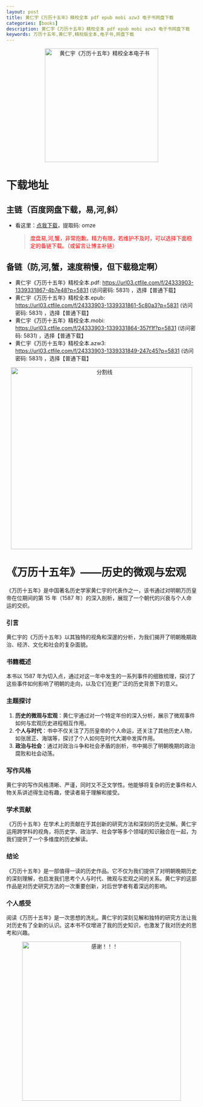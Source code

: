 ```yaml
---
layout: post
title: 黄仁宇《万历十五年》精校全本 pdf epub mobi azw3 电子书网盘下载
categories: [books]
description: 黄仁宇《万历十五年》精校全本 pdf epub mobi azw3 电子书网盘下载
keywords: 万历十五年,黄仁宇,精校版全本,电子书,网盘下载
---
```


<div align="center"><img src="http://qweree.cn/wp-content/uploads/2024/08/wan-li-shi-wu-nian-tuya.jpg" alt="黄仁宇《万历十五年》精校全本电子书" width="300px" height="auto"></div>

# 下载地址

## 主链（百度网盘下载，易,河,斜）

- 看这里：[点我下载](https://pan.baidu.com/s/1iMXUbSbtZQZjDcqDmnWUyw?pwd=omze)，提取码: omze

  > <p style="color:red" >度盘易,河,蟹，非常抱歉。精力有限，若维护不及时，可以选择下面稳定的备链下载。（或留言让博主补链）</p>

## 备链（防,河,蟹，速度稍慢，但下载稳定啊）

- 黄仁宇《万历十五年》精校全本.pdf: <https://url03.ctfile.com/f/24333903-1339331867-4b7e48?p=5831> (访问密码: 5831) ，选择【普通下载】
- 黄仁宇《万历十五年》精校全本.epub: <https://url03.ctfile.com/f/24333903-1339331861-5c80a3?p=5831> (访问密码: 5831) ，选择【普通下载】
- 黄仁宇《万历十五年》精校全本.mobi: <https://url03.ctfile.com/f/24333903-1339331864-357f1f?p=5831> (访问密码: 5831) ，选择【普通下载】
- 黄仁宇《万历十五年》精校全本.azw3: <https://url03.ctfile.com/f/24333903-1339331849-247c45?p=5831> (访问密码: 5831) ，选择【普通下载】

<div align="center"><img src="https://pic.imgdb.cn/item/6612476468eb935713c85291.gif" alt="分割线" width="480px" height="auto"/></div>

# 《万历十五年》——历史的微观与宏观

《万历十五年》是中国著名历史学家黄仁宇的代表作之一，该书通过对明朝万历皇帝在位期间的第 15 年（1587 年）的深入剖析，展现了一个朝代的兴衰与个人命运的交织。

### 引言

黄仁宇的《万历十五年》以其独特的视角和深邃的分析，为我们揭开了明朝晚期政治、经济、文化和社会的复杂面貌。

### 书籍概述

本书以 1587 年为切入点，通过对这一年中发生的一系列事件的细致梳理，探讨了这些事件如何影响了明朝的走向，以及它们在更广泛的历史背景下的意义。

### 主题探讨

1. **历史的微观与宏观**：黄仁宇通过对一个特定年份的深入分析，展示了微观事件如何与宏观历史进程相互作用。
2. **个人与时代**：书中不仅关注了万历皇帝的个人命运，还关注了其他历史人物，如张居正、海瑞等，探讨了个人如何在时代大潮中发挥作用。
3. **政治与社会**：通过对政治斗争和社会矛盾的剖析，书中揭示了明朝晚期的政治腐败和社会动荡。

### 写作风格

黄仁宇的写作风格清晰、严谨，同时又不乏文学性。他能够将复杂的历史事件和人物关系讲述得生动有趣，使读者易于理解和接受。

### 学术贡献

《万历十五年》在学术上的贡献在于其创新的研究方法和深刻的历史见解。黄仁宇运用跨学科的视角，将历史学、政治学、社会学等多个领域的知识融合在一起，为我们提供了一个多维度的历史解读。

### 结论

《万历十五年》是一部值得一读的历史作品。它不仅为我们提供了对明朝晚期历史的深刻理解，也启发我们思考个人与时代、微观与宏观之间的关系。黄仁宇的这部作品是对历史研究方法的一次重要创新，对后世学者有着深远的影响。

### 个人感受

阅读《万历十五年》是一次思想的洗礼。黄仁宇的深刻见解和独特的研究方法让我对历史有了全新的认识。这本书不仅增进了我的历史知识，也激发了我对历史的思考和兴趣。

<div align="center"><img src="https://pic.imgdb.cn/item/661246bf68eb935713c7f81c.gif" alt="感谢！！！" width="420px" height="auto"/></div>
